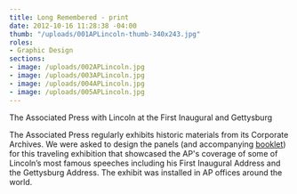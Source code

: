 ```yaml
---
title: Long Remembered - print
date: 2012-10-16 11:28:38 -04:00
thumb: "/uploads/001APLincoln-thumb-340x243.jpg"
roles:
- Graphic Design
sections:
- image: /uploads/002APLincoln.jpg
- image: /uploads/003APLincoln.jpg
- image: /uploads/004APLincoln.jpg
- image: /uploads/005APLincoln.jpg
---
```

The Associated Press with Lincoln at the First Inaugural and Gettysburg

The Associated Press regularly exhibits historic materials from its Corporate Archive</span>s. We were asked to design the panels (and accompanying <a href="http://thegraphicsoffice.com/portfolio/long-remembered-the-associated-press-with-lincoln-print/">booklet</a>) for this traveling exhibition that showcased the AP's coverage of some of Lincoln’s most famous speeches including his First Inaugural Address and the Gettysburg Address. The exhibit was installed in AP offices around the world.
